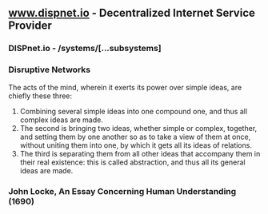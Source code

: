 ## www.dispnet.io - Decentralized Internet Service Provider
### DISPnet.io - /systems/[...subsystems]
### Disruptive Networks

The acts of the mind, wherein it exerts its power over simple ideas, are chiefly these three:

1. Combining several simple ideas into one compound one, and thus all complex ideas are made.
2. The second is bringing two ideas, whether simple or complex, together, and setting them by one another so as to take a view of them at once, without uniting them into one, by which it gets all its ideas of relations.
3. The third is separating them from all other ideas that accompany them in their real existence: this is called abstraction, and thus all its general ideas are made.
### John Locke, An Essay Concerning Human Understanding (1690)
